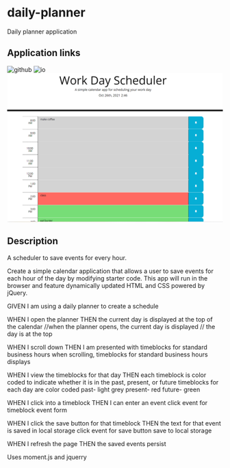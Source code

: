 # daily-planner
Daily planner application 

## Application links 
![github](https://github.com/jdkowal/daily-planner)
![io](https://jdkowal.github.io/daily-planner/)
![screenshot](/assets/screenshot.png)



## Description
A scheduler to save events for every hour.

Create a simple calendar application that allows a user to save events for each hour of the day by modifying starter code. This app will run in the browser and feature dynamically updated HTML and CSS powered by jQuery.

GIVEN I am using a daily planner to create a schedule

WHEN I open the planner THEN the current day is displayed at the top of the calendar //when the planner opens, the current day is displayed // the day is at the top

WHEN I scroll down THEN I am presented with timeblocks for standard business hours when scrolling, timeblocks for standard business hours displays

WHEN I view the timeblocks for that day THEN each timeblock is color coded to indicate whether it is in the past, present, or future timeblocks for each day are color coded past- light grey present- red future- green

WHEN I click into a timeblock THEN I can enter an event click event for timeblock event form

WHEN I click the save button for that timeblock THEN the text for that event is saved in local storage click event for save button save to local storage

WHEN I refresh the page THEN the saved events persist

Uses moment.js and jquerry 